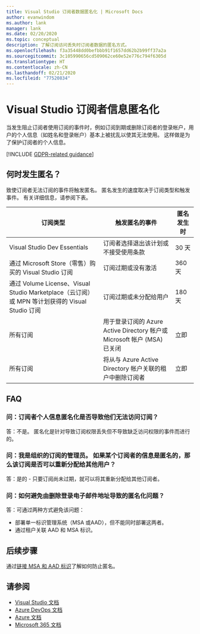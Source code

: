 ```yaml
---
title: Visual Studio 订阅者数据匿名化 | Microsoft Docs
author: evanwindom
ms.author: lank
manager: lank
ms.date: 02/20/2020
ms.topic: conceptual
description: 了解订阅访问丢失时订阅者数据的匿名方式。
ms.openlocfilehash: f3a35448dd0befbbb91f1657dd62b2b99ff37a2a
ms.sourcegitcommit: 3c105990656cd509062ce60e52e776c794f6305d
ms.translationtype: HT
ms.contentlocale: zh-CN
ms.lasthandoff: 02/21/2020
ms.locfileid: "77520834"
---
```

# <a name="anonymization-of-visual-studio-subscriber-information"></a>Visual Studio 订阅者信息匿名化
当发生阻止订阅者使用订阅的事件时，例如订阅到期或删除订阅者的登录帐户，用户的个人信息（如姓名和登录帐户）基本上被扰乱以使其无法使用。  这样做是为了保护订阅者的个人信息。

[!INCLUDE [GDPR-related guidance](includes/gdpr-intro-sentence.md)]

## <a name="when-does-anonymization-occur"></a>何时发生匿名？
致使订阅者无法订阅的事件将触发匿名。  匿名发生的速度取决于订阅类型和触发事件。 有关详细信息，请参阅下表。

| 订阅类型                                                                                                                       | 触发匿名的事件                                                                                                     | 匿名发生时 |
|-----------------------------------------------------------------------------------------------------------------------------------------|------------------------------------------------------------------------------------------------------------|---------------------------|
| Visual Studio Dev Essentials                                                                                                            | 订阅者选择退出该计划或不接受使用条款                                    | 30 天               |
| 通过 Microsoft Store（零售）购买的 Visual Studio 订阅                                                                      | 订阅过期或没有激活                                                                   | 360 天                  |
| 通过 Volume License、Visual Studio Marketplace（云订阅）或 MPN 等计划获得的 Visual Studio 订阅 | 订阅过期或未分配给用户                                                          | 180 天                  |
| 所有订阅                                                                                                                       | 用于登录订阅的 Azure Active Directory 帐户或 Microsoft 帐户 (MSA) 已关闭 | 立即               |
| 所有订阅                                                                                                                       | 将从与 Azure Active Directory 帐户关联的租户中删除订阅者                                | 立即               |

## <a name="faq"></a>FAQ
### <a name="q--does-the-anonymization-of-the-subscribers-personal-information-cause-them-to-lose-access-to-the-subscription"></a>问：订阅者个人信息匿名化是否导致他们无法访问订阅？
答：不是。  匿名化是针对导致订阅权限丢失但不导致缺乏访问权限的事件而进行的。

### <a name="q--im-an-administrator-for-my-organizations-subscriptions--if-one-of-my-subscribers-information-is-anonymized-can-that-subscription-be-reassigned-to-another-user"></a>问：我是组织的订阅的管理员。  如果某个订阅者的信息是匿名的，那么该订阅是否可以重新分配给其他用户？
答：是的 - 只要订阅尚未过期，就可以将其重新分配给其他订阅者。

### <a name="q-how-can-i-prevent-anonymization-caused-by-deleting-a-sign-in-email-address"></a>问：如何避免由删除登录电子邮件地址导致的匿名化问题？
答：可通过两种方式避免该问题：
- 部署单一标识管理系统（MSA 或AAD），但不能同时部署这两者。  
- 通过租户关联 AAD 和 MSA 标识。 

## <a name="next-steps"></a>后续步骤
通过[链接 MSA 和 AAD 标识](https://docs.microsoft.com/azure/active-directory/b2b/add-users-administrator)了解如何防止匿名。

## <a name="see-also"></a>请参阅
- [Visual Studio 文档](https://docs.microsoft.com/visualstudio/)
- [Azure DevOps 文档](https://docs.microsoft.com/azure/devops/)
- [Azure 文档](https://docs.microsoft.com/azure/)
- [Microsoft 365 文档](https://docs.microsoft.com/microsoft-365/)
